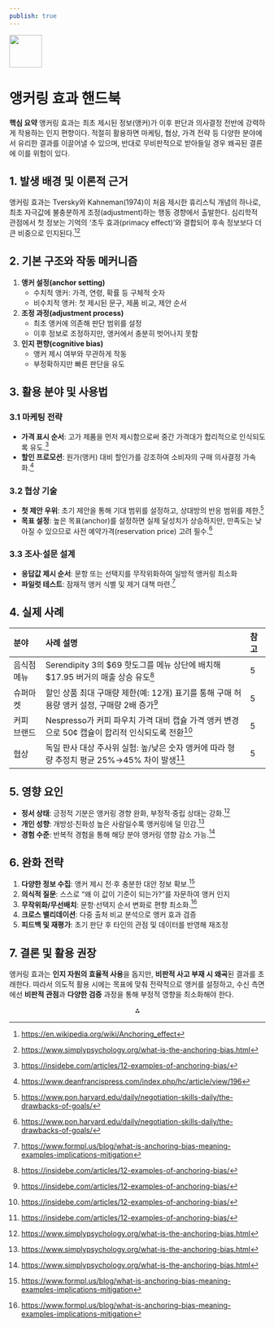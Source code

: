 ```yaml
---
publish: true
---
```


<img src="https://r2cdn.perplexity.ai/pplx-full-logo-primary-dark%402x.png" style="height:64px;margin-right:32px"/>

# 앵커링 효과 핸드북

**핵심 요약**
앵커링 효과는 최초 제시된 정보(앵커)가 이후 판단과 의사결정 전반에 강력하게 작용하는 인지 편향이다. 적절히 활용하면 마케팅, 협상, 가격 전략 등 다양한 분야에서 유리한 결과를 이끌어낼 수 있으며, 반대로 무비판적으로 받아들일 경우 왜곡된 결론에 이를 위험이 있다.

## 1. 발생 배경 및 이론적 근거

앵커링 효과는 Tversky와 Kahneman(1974)이 처음 제시한 휴리스틱 개념의 하나로, 최초 자극값에 불충분하게 조정(adjustment)하는 행동 경향에서 출발한다. 심리학적 관점에서 첫 정보는 기억의 ‘초두 효과(primacy effect)’와 결합되어 후속 정보보다 더 큰 비중으로 인지된다.[^1][^2]

## 2. 기본 구조와 작동 메커니즘

1) **앵커 설정(anchor setting)**
    - 수치적 앵커: 가격, 연령, 확률 등 구체적 숫자
    - 비수치적 앵커: 첫 제시된 문구, 제품 비교, 제안 순서
2) **조정 과정(adjustment process)**
    - 최초 앵커에 의존해 판단 범위를 설정
    - 이후 정보로 조정하지만, 앵커에서 충분히 벗어나지 못함
3) **인지 편향(cognitive bias)**
    - 앵커 제시 여부와 무관하게 작동
    - 부정확하지만 빠른 판단을 유도

## 3. 활용 분야 및 사용법

### 3.1 마케팅 전략

- **가격 표시 순서**: 고가 제품을 먼저 제시함으로써 중간 가격대가 합리적으로 인식되도록 유도.[^3]
- **할인 프로모션**: 원가(앵커) 대비 할인가를 강조하여 소비자의 구매 의사결정 가속화.[^4]


### 3.2 협상 기술

- **첫 제안 우위**: 초기 제안을 통해 기대 범위를 설정하고, 상대방의 반응 범위를 제한.[^5]
- **목표 설정**: 높은 목표(anchor)를 설정하면 실제 달성치가 상승하지만, 만족도는 낮아질 수 있으므로 사전 예약가격(reservation price) 고려 필수.[^5]


### 3.3 조사·설문 설계

- **응답값 제시 순서**: 문항 또는 선택지를 무작위화하여 일방적 앵커링 최소화
- **파일럿 테스트**: 잠재적 앵커 식별 및 제거 대책 마련.[^6]


## 4. 실제 사례

| 분야 | 사례 설명 | 참고 |
| :-- | :-- | :-- |
| 음식점 메뉴 | Serendipity 3의 \$69 핫도그를 메뉴 상단에 배치해 \$17.95 버거의 매출 상승 유도[^3] | 5 |
| 슈퍼마켓 | 할인 상품 최대 구매량 제한(예: 12개) 표기를 통해 구매 허용량 앵커 설정, 구매량 2배 증가[^3] | 5 |
| 커피 브랜드 | Nespresso가 커피 파우치 가격 대비 캡슐 가격 앵커 변경으로 50¢ 캡슐이 합리적 인식되도록 전환[^3] | 5 |
| 협상 | 독일 판사 대상 주사위 실험: 높/낮은 숫자 앵커에 따라 형량 추정치 평균 25%→45% 차이 발생[^3] | 5 |

## 5. 영향 요인

- **정서 상태**: 긍정적 기분은 앵커링 경향 완화, 부정적·중립 상태는 강화.[^2]
- **개인 성향**: 개방성·친화성 높은 사람일수록 앵커링에 덜 민감.[^2]
- **경험 수준**: 반복적 경험을 통해 해당 분야 앵커링 영향 감소 가능.[^2]


## 6. 완화 전략

1. **다양한 정보 수집**: 앵커 제시 전·후 충분한 대안 정보 확보.[^6]
2. **의식적 질문**: 스스로 “왜 이 값이 기준이 되는가?”를 자문하여 앵커 인지
3. **무작위화/무선배치**: 문항·선택지 순서 변화로 편향 최소화.[^6]
4. **크로스 밸리데이션**: 다중 출처 비교 분석으로 앵커 효과 검증
5. **피드백 및 재평가**: 초기 판단 후 타인의 관점 및 데이터를 반영해 재조정

## 7. 결론 및 활용 권장

앵커링 효과는 **인지 자원의 효율적 사용**을 돕지만, **비판적 사고 부재 시 왜곡**된 결과를 초래한다. 따라서 의도적 활용 시에는 목표에 맞춰 전략적으로 앵커를 설정하고, 수신 측면에선 **비판적 관점**과 **다양한 검증** 과정을 통해 부정적 영향을 최소화해야 한다.

<div style="text-align: center">⁂</div>

[^1]: https://en.wikipedia.org/wiki/Anchoring_effect

[^2]: https://www.simplypsychology.org/what-is-the-anchoring-bias.html

[^3]: https://insidebe.com/articles/12-examples-of-anchoring-bias/

[^4]: https://www.deanfrancispress.com/index.php/hc/article/view/196

[^5]: https://www.pon.harvard.edu/daily/negotiation-skills-daily/the-drawbacks-of-goals/

[^6]: https://www.formpl.us/blog/what-is-anchoring-bias-meaning-examples-implications-mitigation

[^7]: https://www.deanfrancispress.com/index.php/fe/article/download/183/FE000182.pdf/841

[^8]: https://barnumfinancialgroup.com/5-practical-tips-to-mitigate-the-effects-of-anchoring-bias/

[^9]: https://arxiv.org/abs/2505.15392

[^10]: https://www.verywellmind.com/what-is-the-anchoring-bias-2795029

[^11]: https://www.ewadirect.com/proceedings/aemps/article/view/3017

[^12]: https://www.sciencedirect.com/science/article/pii/S2214635024000868

[^13]: https://psychcentral.com/health/the-anchoring-effect-how-it-impacts-your-everyday-life

[^14]: https://www.microbank.com/en/blog/p/anchoring-effect.html

[^15]: https://www.themoonlight.io/ko/review/an-empirical-study-of-the-anchoring-effect-in-llms-existence-mechanism-and-potential-mitigations

[^16]: https://berkleyenvironmental.com/the-psychology-of-anchoring

[^17]: https://hbem.org/index.php/OJS/article/view/404

[^18]: https://link.springer.com/chapter/10.1007/978-3-031-17615-9_29

[^19]: https://www.forbes.com/sites/brycehoffman/2024/02/24/anchoring-effect-what-it-is-and-how-to-overcome-it/

[^20]: https://drpress.org/ojs/index.php/EHSS/article/view/4695/4545

